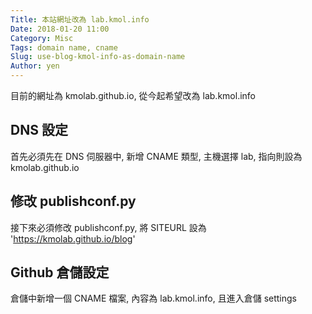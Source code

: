```yaml
---
Title: 本站網址改為 lab.kmol.info
Date: 2018-01-20 11:00
Category: Misc
Tags: domain name, cname
Slug: use-blog-kmol-info-as-domain-name
Author: yen
---
```


目前的網址為 kmolab.github.io, 從今起希望改為 lab.kmol.info

<!-- PELICAN_END_SUMMARY -->

DNS 設定
---

首先必須先在 DNS 伺服器中, 新增 CNAME 類型, 主機選擇 lab, 指向則設為 kmolab.github.io

修改 publishconf.py
---

接下來必須修改  publishconf.py, 將 SITEURL 設為 'https://kmolab.github.io/blog'

Github 倉儲設定
---

倉儲中新增一個 CNAME 檔案, 內容為 lab.kmol.info, 且進入倉儲 settings

